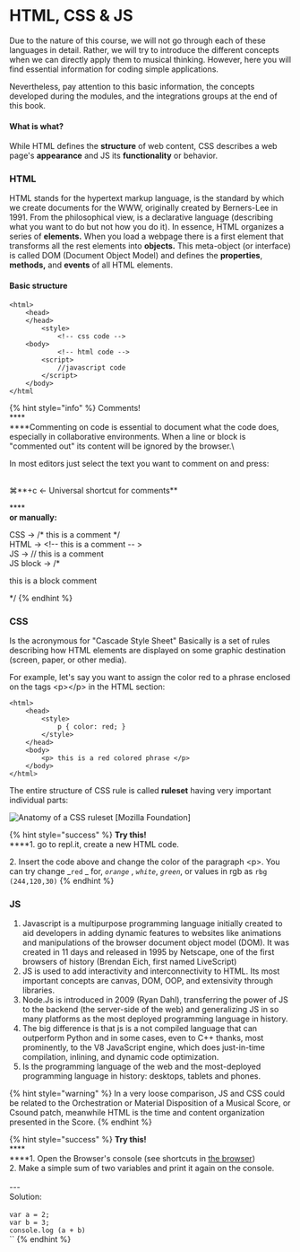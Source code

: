 # HTML, CSS & JS

Due to the nature of this course, we will not go through each of these languages in detail. Rather, we will try to introduce the different concepts when we can directly apply them to musical thinking. However, here you will find essential information for coding simple applications.

Nevertheless, pay attention to this basic information, the concepts developed during the modules, and the integrations groups at the end of this book.

#### What is what?

While HTML defines the **structure** of web content, CSS describes a web page's **appearance** and JS its **functionality** or behavior.

### HTML

HTML stands for the hypertext markup language, is the standard by which we create documents for the WWW, originally created by Berners-Lee in 1991. From the philosophical view, is a declarative language (describing what you want to do but not how you do it). In essence, HTML organizes a series of **elements.** When you load a webpage there is a first element that transforms all the rest elements into **objects.** This meta-object (or interface) is called DOM (Document Object Model) and defines the **properties**, **methods,** and **events** of all HTML elements.

#### Basic structure

```
<html>
    <head>
    </head>
        <style>
            <!-- css code -->
    <body>
            <!-- html code -->
        <script>
            //javascript code
        </script>
    </body>
</html
```

{% hint style="info" %}
Comments!\
\*\*\*\*\
\*\*\*\*Commenting on code is essential to document what the code does, especially in collaborative environments. When a line or block is "commented out" its content will be ignored by the browser.\\

In most editors just select the text you want to comment on and press:

\
⌘\*\*+c <- Universal shortcut for comments\*\*

\*\*\*\*\
**or manually:**

CSS -> /\* this is a comment \*/\
HTML -> \<!-- this is a comment -- >\
JS -> // this is a comment\
JS block -> /\*

this is a block comment

\*/
{% endhint %}

### CSS

Is the acronymous for "Cascade Style Sheet" Basically is a set of rules describing how HTML elements are displayed on some graphic destination (screen, paper, or other media).

For example, let's say you want to assign the color red to a phrase enclosed on the tags \<p>\</p> in the HTML section:

```
<html>
    <head>
        <style>
            p { color: red; }
        </style>
    </head>
    <body>
        <p> this is a red colored phrase </p>
    </body>
</html>
```

The entire structure of CSS rule is called **ruleset** having very important individual parts:

![Anatomy of a CSS ruleset \[Mozilla Foundation\]](https://developer.mozilla.org/en-US/docs/Learn/Getting\_started\_with\_the\_web/CSS\_basics/css-declaration-small.png)

{% hint style="success" %}
**Try this!**\
\*\*\*\*1. go to repl.it, create a new HTML code.

2\. Insert the code above and change the color of the paragraph \<p>. You can try change \_`red` \_ for, _`orange`_ , _`white`_, _`green`_, or values in rgb as `rbg (244,120,30)`
{% endhint %}

### JS

1. Javascript is a multipurpose programming language initially created to aid developers in adding dynamic features to websites like animations and manipulations of the browser document object model (DOM). It was created in 11 days and released in 1995 by Netscape, one of the first browsers of history (Brendan Eich, first named LiveScript)
2. JS is used to add interactivity and interconnectivity to HTML. Its most important concepts are canvas, DOM, OOP, and extensivity through libraries.
3. Node.Js is introduced in 2009 (Ryan Dahl), transferring the power of JS to the backend (the server-side of the web) and generalizing JS in so many platforms as the most deployed programming language in history.
4. The big difference is that js is a not compiled language that can outperform Python and in some cases, even to C++ thanks, most prominently, to the V8 JavaScript engine, which does just-in-time compilation, inlining, and dynamic code optimization.
5. Is the programming language of the web and the most-deployed programming language in history: desktops, tablets and phones.

{% hint style="warning" %}
In a very loose comparison, JS and CSS could be related to the Orchestration or Material Disposition of a Musical Score, or Csound patch, meanwhile HTML is the time and content organization presented in the Score.
{% endhint %}

{% hint style="success" %}
**Try this!**\
\*\*\*\*\
\*\*\*\*1. Open the Browser's console (see shortcuts in [the browser](the-browser.md))\
2\. Make a simple sum of two variables and print it again on the console.\
\
\---\
Solution:\
\
`var a = 2;`\
`var b = 3;`\
`console.log (a + b)`\
\`\`
{% endhint %}
